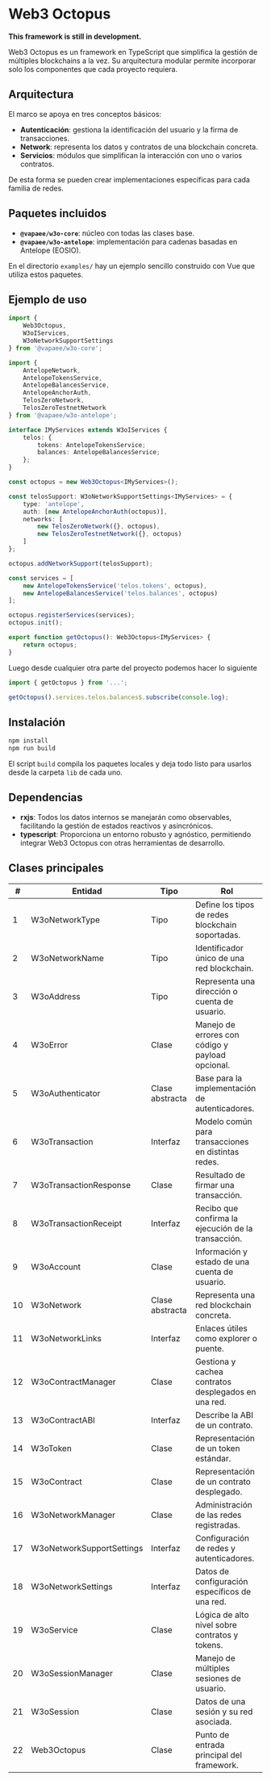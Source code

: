 # Web3 Octopus

**This framework is still in development.**

Web3 Octopus es un framework en TypeScript que simplifica la gestión de múltiples blockchains a la vez. Su arquitectura modular permite incorporar solo los componentes que cada proyecto requiera.

## Arquitectura
El marco se apoya en tres conceptos básicos:
- **Autenticación**: gestiona la identificación del usuario y la firma de transacciones.
- **Network**: representa los datos y contratos de una blockchain concreta.
- **Servicios**: módulos que simplifican la interacción con uno o varios contratos.

De esta forma se pueden crear implementaciones específicas para cada familia de redes.

## Paquetes incluidos
- **`@vapaee/w3o-core`**: núcleo con todas las clases base.
- **`@vapaee/w3o-antelope`**: implementación para cadenas basadas en Antelope (EOSIO).

En el directorio `examples/` hay un ejemplo sencillo construido con Vue que utiliza estos paquetes.

## Ejemplo de uso
```typescript
import {
    Web3Octopus,
    W3oIServices,
    W3oNetworkSupportSettings
} from '@vapaee/w3o-core';

import {
    AntelopeNetwork,
    AntelopeTokensService,
    AntelopeBalancesService,
    AntelopeAnchorAuth,
    TelosZeroNetwork,
    TelosZeroTestnetNetwork
} from '@vapaee/w3o-antelope';

interface IMyServices extends W3oIServices {
    telos: {
        tokens: AntelopeTokensService;
        balances: AntelopeBalancesService;
    };
}

const octopus = new Web3Octopus<IMyServices>();

const telosSupport: W3oNetworkSupportSettings<IMyServices> = {
    type: 'antelope',
    auth: [new AntelopeAnchorAuth(octopus)],
    networks: [
        new TelosZeroNetwork({}, octopus),
        new TelosZeroTestnetNetwork({}, octopus)
    ]
};

octopus.addNetworkSupport(telosSupport);

const services = [
    new AntelopeTokensService('telos.tokens', octopus),
    new AntelopeBalancesService('telos.balances', octopus)
];

octopus.registerServices(services);
octopus.init();

export function getOctopus(): Web3Octopus<IMyServices> {
    return octopus;
}
```

Luego desde cualquier otra parte del proyecto podemos hacer lo siguiente

```typescript
import { getOctopus } from '...';

getOctopus().services.telos.balances$.subscribe(console.log);
```

## Instalación
```bash
npm install
npm run build
```
El script `build` compila los paquetes locales y deja todo listo para usarlos desde la carpeta `lib` de cada uno.

## Dependencias
- **rxjs**: Todos los datos internos se manejarán como observables, facilitando la gestión de estados reactivos y asincrónicos.
- **typescript**: Proporciona un entorno robusto y agnóstico, permitiendo integrar Web3 Octopus con otras herramientas de desarrollo.

## Clases principales
| #  | Entidad                   | Tipo             | Rol                                                               |
|----|---------------------------|------------------|------------------------------------------------------------------|
| 1  | W3oNetworkType            | Tipo             | Define los tipos de redes blockchain soportadas.                 |
| 2  | W3oNetworkName            | Tipo             | Identificador único de una red blockchain.                       |
| 3  | W3oAddress                | Tipo             | Representa una dirección o cuenta de usuario.                    |
| 4  | W3oError                  | Clase            | Manejo de errores con código y payload opcional.                 |
| 5  | W3oAuthenticator          | Clase abstracta  | Base para la implementación de autenticadores.                   |
| 6  | W3oTransaction            | Interfaz         | Modelo común para transacciones en distintas redes.              |
| 7  | W3oTransactionResponse    | Clase            | Resultado de firmar una transacción.                             |
| 8  | W3oTransactionReceipt     | Interfaz         | Recibo que confirma la ejecución de la transacción.              |
| 9  | W3oAccount                | Clase            | Información y estado de una cuenta de usuario.                   |
| 10 | W3oNetwork                | Clase abstracta  | Representa una red blockchain concreta.                          |
| 11 | W3oNetworkLinks           | Interfaz         | Enlaces útiles como explorer o puente.                           |
| 12 | W3oContractManager        | Clase            | Gestiona y cachea contratos desplegados en una red.              |
| 13 | W3oContractABI            | Interfaz         | Describe la ABI de un contrato.                                  |
| 14 | W3oToken                  | Clase            | Representación de un token estándar.                              |
| 15 | W3oContract               | Clase            | Representación de un contrato desplegado.                        |
| 16 | W3oNetworkManager         | Clase            | Administración de las redes registradas.                         |
| 17 | W3oNetworkSupportSettings | Interfaz         | Configuración de redes y autenticadores.                         |
| 18 | W3oNetworkSettings        | Interfaz         | Datos de configuración específicos de una red.                   |
| 19 | W3oService                | Clase            | Lógica de alto nivel sobre contratos y tokens.                   |
| 20 | W3oSessionManager         | Clase            | Manejo de múltiples sesiones de usuario.                         |
| 21 | W3oSession                | Clase            | Datos de una sesión y su red asociada.                           |
| 22 | Web3Octopus               | Clase            | Punto de entrada principal del framework.                        |
